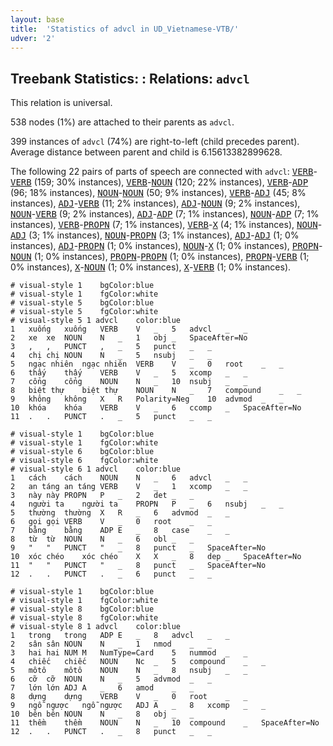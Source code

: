 ```yaml
---
layout: base
title:  'Statistics of advcl in UD_Vietnamese-VTB/'
udver: '2'
---
```


## Treebank Statistics: : Relations: `advcl`

This relation is universal.

538 nodes (1%) are attached to their parents as `advcl`.

399 instances of `advcl` (74%) are right-to-left (child precedes parent).
Average distance between parent and child is 6.15613382899628.

The following 22 pairs of parts of speech are connected with `advcl`: <tt><a href="vi_vtb-pos-VERB.html">VERB</a></tt>-<tt><a href="vi_vtb-pos-VERB.html">VERB</a></tt> (159; 30% instances), <tt><a href="vi_vtb-pos-VERB.html">VERB</a></tt>-<tt><a href="vi_vtb-pos-NOUN.html">NOUN</a></tt> (120; 22% instances), <tt><a href="vi_vtb-pos-VERB.html">VERB</a></tt>-<tt><a href="vi_vtb-pos-ADP.html">ADP</a></tt> (96; 18% instances), <tt><a href="vi_vtb-pos-NOUN.html">NOUN</a></tt>-<tt><a href="vi_vtb-pos-NOUN.html">NOUN</a></tt> (50; 9% instances), <tt><a href="vi_vtb-pos-VERB.html">VERB</a></tt>-<tt><a href="vi_vtb-pos-ADJ.html">ADJ</a></tt> (45; 8% instances), <tt><a href="vi_vtb-pos-ADJ.html">ADJ</a></tt>-<tt><a href="vi_vtb-pos-VERB.html">VERB</a></tt> (11; 2% instances), <tt><a href="vi_vtb-pos-ADJ.html">ADJ</a></tt>-<tt><a href="vi_vtb-pos-NOUN.html">NOUN</a></tt> (9; 2% instances), <tt><a href="vi_vtb-pos-NOUN.html">NOUN</a></tt>-<tt><a href="vi_vtb-pos-VERB.html">VERB</a></tt> (9; 2% instances), <tt><a href="vi_vtb-pos-ADJ.html">ADJ</a></tt>-<tt><a href="vi_vtb-pos-ADP.html">ADP</a></tt> (7; 1% instances), <tt><a href="vi_vtb-pos-NOUN.html">NOUN</a></tt>-<tt><a href="vi_vtb-pos-ADP.html">ADP</a></tt> (7; 1% instances), <tt><a href="vi_vtb-pos-VERB.html">VERB</a></tt>-<tt><a href="vi_vtb-pos-PROPN.html">PROPN</a></tt> (7; 1% instances), <tt><a href="vi_vtb-pos-VERB.html">VERB</a></tt>-<tt><a href="vi_vtb-pos-X.html">X</a></tt> (4; 1% instances), <tt><a href="vi_vtb-pos-NOUN.html">NOUN</a></tt>-<tt><a href="vi_vtb-pos-ADJ.html">ADJ</a></tt> (3; 1% instances), <tt><a href="vi_vtb-pos-NOUN.html">NOUN</a></tt>-<tt><a href="vi_vtb-pos-PROPN.html">PROPN</a></tt> (3; 1% instances), <tt><a href="vi_vtb-pos-ADJ.html">ADJ</a></tt>-<tt><a href="vi_vtb-pos-ADJ.html">ADJ</a></tt> (1; 0% instances), <tt><a href="vi_vtb-pos-ADJ.html">ADJ</a></tt>-<tt><a href="vi_vtb-pos-PROPN.html">PROPN</a></tt> (1; 0% instances), <tt><a href="vi_vtb-pos-NOUN.html">NOUN</a></tt>-<tt><a href="vi_vtb-pos-X.html">X</a></tt> (1; 0% instances), <tt><a href="vi_vtb-pos-PROPN.html">PROPN</a></tt>-<tt><a href="vi_vtb-pos-NOUN.html">NOUN</a></tt> (1; 0% instances), <tt><a href="vi_vtb-pos-PROPN.html">PROPN</a></tt>-<tt><a href="vi_vtb-pos-PROPN.html">PROPN</a></tt> (1; 0% instances), <tt><a href="vi_vtb-pos-PROPN.html">PROPN</a></tt>-<tt><a href="vi_vtb-pos-VERB.html">VERB</a></tt> (1; 0% instances), <tt><a href="vi_vtb-pos-X.html">X</a></tt>-<tt><a href="vi_vtb-pos-NOUN.html">NOUN</a></tt> (1; 0% instances), <tt><a href="vi_vtb-pos-X.html">X</a></tt>-<tt><a href="vi_vtb-pos-VERB.html">VERB</a></tt> (1; 0% instances).


~~~ conllu
# visual-style 1	bgColor:blue
# visual-style 1	fgColor:white
# visual-style 5	bgColor:blue
# visual-style 5	fgColor:white
# visual-style 5 1 advcl	color:blue
1	xuống	xuống	VERB	V	_	5	advcl	_	_
2	xe	xe	NOUN	N	_	1	obj	_	SpaceAfter=No
3	,	,	PUNCT	,	_	5	punct	_	_
4	chị	chị	NOUN	N	_	5	nsubj	_	_
5	ngạc nhiên	ngạc nhiên	VERB	V	_	0	root	_	_
6	thấy	thấy	VERB	V	_	5	xcomp	_	_
7	cổng	cổng	NOUN	N	_	10	nsubj	_	_
8	biệt thự	biệt thự	NOUN	N	_	7	compound	_	_
9	không	không	X	R	Polarity=Neg	10	advmod	_	_
10	khóa	khóa	VERB	V	_	6	ccomp	_	SpaceAfter=No
11	.	.	PUNCT	.	_	5	punct	_	_

~~~


~~~ conllu
# visual-style 1	bgColor:blue
# visual-style 1	fgColor:white
# visual-style 6	bgColor:blue
# visual-style 6	fgColor:white
# visual-style 6 1 advcl	color:blue
1	cách	cách	NOUN	N	_	6	advcl	_	_
2	an táng	an táng	VERB	V	_	1	xcomp	_	_
3	này	này	PROPN	P	_	2	det	_	_
4	người ta	người ta	PROPN	P	_	6	nsubj	_	_
5	thường	thường	X	R	_	6	advmod	_	_
6	gọi	gọi	VERB	V	_	0	root	_	_
7	bằng	bằng	ADP	E	_	8	case	_	_
8	từ	từ	NOUN	N	_	6	obl	_	_
9	"	"	PUNCT	"	_	8	punct	_	SpaceAfter=No
10	xóc chéo	xóc chéo	X	X	_	8	dep	_	SpaceAfter=No
11	"	"	PUNCT	"	_	8	punct	_	SpaceAfter=No
12	.	.	PUNCT	.	_	6	punct	_	_

~~~


~~~ conllu
# visual-style 1	bgColor:blue
# visual-style 1	fgColor:white
# visual-style 8	bgColor:blue
# visual-style 8	fgColor:white
# visual-style 8 1 advcl	color:blue
1	trong	trong	ADP	E	_	8	advcl	_	_
2	sân	sân	NOUN	N	_	1	nmod	_	_
3	hai	hai	NUM	M	NumType=Card	5	nummod	_	_
4	chiếc	chiếc	NOUN	Nc	_	5	compound	_	_
5	môtô	môtô	NOUN	N	_	8	nsubj	_	_
6	cỡ	cỡ	NOUN	N	_	5	advmod	_	_
7	lớn	lớn	ADJ	A	_	6	amod	_	_
8	dựng	dựng	VERB	V	_	0	root	_	_
9	ngỗ ngược	ngỗ ngược	ADJ	A	_	8	xcomp	_	_
10	bên	bên	NOUN	N	_	8	obj	_	_
11	thềm	thềm	NOUN	N	_	10	compound	_	SpaceAfter=No
12	.	.	PUNCT	.	_	8	punct	_	_

~~~


